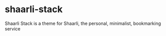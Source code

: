 # shaarli-stack
Shaarli Stack is a theme for Shaarli, the personal, minimalist, bookmarking service
